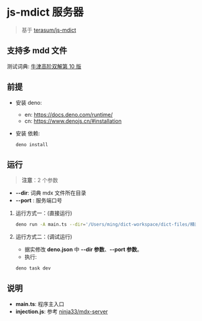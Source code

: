 # js-mdict 服务器

> 基于 [terasum/js-mdict](https://github.com/terasum/js-mdict)

## 支持多 mdd 文件

测试词典: [牛津高阶双解第 10 版](https://forum.freemdict.com/t/topic/30466)

## 前提

- 安装 deno:

  - en: https://docs.deno.com/runtime/
  - cn: https://www.denojs.cn/#installation

- 安装 依赖:

  ```sh
  deno install
  ```

## 运行

> **注意**：2 个参数

- **--dir**: 词典 mdx 文件所在目录
- **--port** : 服务端口号

1. 运行方式一：(直接运行)

   ```sh
   deno run -A main.ts --dir='/Users/ming/dict-workspace/dict-files/精装牛津十' --port=4008
   ```

2. 运行方式二：(调试运行)

   - 据实修改 **deno.json** 中 **--dir 参数**、**--port 参数**。
   - 执行:

   ```sh
   deno task dev
   ```

## 说明

- **main.ts**: 程序主入口
- **injection.js**: 参考 [ninja33/mdx-server](https://github.com/ninja33/mdx-server)
